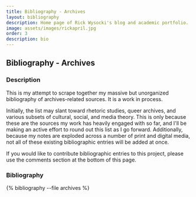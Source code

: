 ```yaml
---
title: Bibliography - Archives
layout: bibliography
description: Home page of Rick Wysocki's blog and academic portfolio.
image: assets/images/rickapril.jpg
order: 3
description: bio
---
```


## Bibliography - Archives

### Description

This is my attempt to scrape together my massive but unorganized bibliography of archives-related sources. It is a work in process.

Initially, the list may slant toward rhetoric studies, queer archives, and various subsets of cultural, social, and media theory. This is only because these are the sources my work has heavily engaged with so far, and I'll be making an active effort to round out this list as I go forward. Additionally, because my notes are exploded across a number of print and digital media, not all of these existing bibliographic entries will be added at once.

If you would like to contribute bibliographic entries to this project, please use the comments section at the bottom of this page.

### Bibliography

{% bibliography --file archives %}
